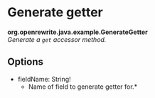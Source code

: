 # Generate getter

**org.openrewrite.java.example.GenerateGetter**  
_Generate a `get` accessor method._

## Options

* fieldName: String!
  * Name of field to generate getter for.\*

